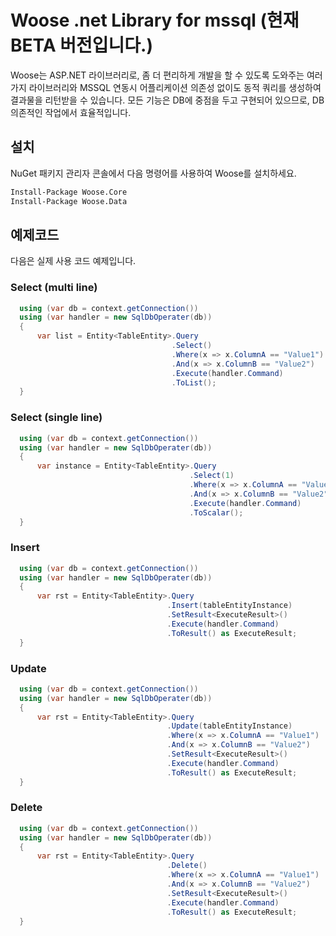 # Woose .net Library for mssql (현재 BETA 버전입니다.)

Woose는 ASP.NET 라이브러리로, 좀 더 편리하게 개발을 할 수 있도록 도와주는 여러가지 라이브러리와
MSSQL 연동시 어플리케이션 의존성 없이도 동적 쿼리를 생성하여 결과물을 리턴받을 수 있습니다.
모든 기능은 DB에 중점을 두고 구현되어 있으므로, DB 의존적인 작업에서 효율적입니다.


## 설치

NuGet 패키지 관리자 콘솔에서 다음 명령어를 사용하여 Woose를 설치하세요.

```bash
Install-Package Woose.Core
Install-Package Woose.Data
```

## 예제코드

다음은 실제 사용 코드 예제입니다.

### Select (multi line)

```csharp
  using (var db = context.getConnection())
  using (var handler = new SqlDbOperater(db))
  {
      var list = Entity<TableEntity>.Query
                                    .Select()
                                    .Where(x => x.ColumnA == "Value1")
                                    .And(x => x.ColumnB == "Value2")
                                    .Execute(handler.Command)
                                    .ToList();
  }
```

### Select (single line)

```csharp
  using (var db = context.getConnection())
  using (var handler = new SqlDbOperater(db))
  {
      var instance = Entity<TableEntity>.Query
                                        .Select(1)
                                        .Where(x => x.ColumnA == "Value1")
                                        .And(x => x.ColumnB == "Value2")
                                        .Execute(handler.Command)
                                        .ToScalar();
  }
```

### Insert

```csharp
  using (var db = context.getConnection())
  using (var handler = new SqlDbOperater(db))
  {
      var rst = Entity<TableEntity>.Query
                                   .Insert(tableEntityInstance)
                                   .SetResult<ExecuteResult>()
                                   .Execute(handler.Command)
                                   .ToResult() as ExecuteResult;
  }
```

### Update

```csharp
  using (var db = context.getConnection())
  using (var handler = new SqlDbOperater(db))
  {
      var rst = Entity<TableEntity>.Query
                                   .Update(tableEntityInstance)
                                   .Where(x => x.ColumnA == "Value1")
                                   .And(x => x.ColumnB == "Value2")
                                   .SetResult<ExecuteResult>()
                                   .Execute(handler.Command)
                                   .ToResult() as ExecuteResult;
  }
```

### Delete

```csharp
  using (var db = context.getConnection())
  using (var handler = new SqlDbOperater(db))
  {
      var rst = Entity<TableEntity>.Query
                                   .Delete()
                                   .Where(x => x.ColumnA == "Value1")
                                   .And(x => x.ColumnB == "Value2")
                                   .SetResult<ExecuteResult>()
                                   .Execute(handler.Command)
                                   .ToResult() as ExecuteResult;
  }
```

